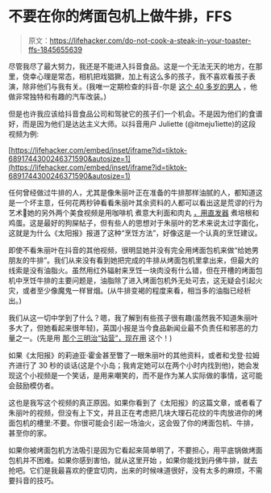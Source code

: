 # 不要在你的烤面包机上做牛排，FFS

> 原文：<https://lifehacker.com/do-not-cook-a-steak-in-your-toaster-ffs-1845655639>

尽管我尽了最大努力，我还是不能进入抖音食品。这是一个无法无天的地方，在那里，侥幸心理是常态，相机把戏猖獗，加上有这么多的孩子，我不喜欢看孩子表演，除非他们与我有关。(我唯一定期检查的抖音-尔是 [这个 40 多岁的男人](https://www.tiktok.com/@neutraldrop/video/6888325926011014406?source=h5_m) ，他做非常独特和有趣的汽车改装。)



但是也许我应该给抖音食品公司和驾驶它的孩子们一个机会。不是因为他们的食谱好，而是因为他们是达达主义大师。以抖音用户 Juliette (@itmeju1iette)的这段视频为例:

 [https://lifehacker.com/embed/inset/iframe?id=tiktok-6891744300246371590&autosize=1](https://lifehacker.com/embed/inset/iframe?id=tiktok-6891744300246371590&autosize=1) 

任何曾经做过牛排的人，尤其是像朱丽叶正在准备的牛排那样油腻的人，都知道这是一个坏主意，任何花两秒钟看看朱丽叶其余资料的人都可以看出这是荒谬的行为艺术🥇她的另外两个美食视频是用咖啡机 煮意大利面和肉丸 [，用直发器](https://www.tiktok.com/@itsmeju1iette/video/6892801336790895877) 煮培根和鸡蛋。这是最好的狗屎帖子，但有些人的思想对于朱丽叶的艺术来说太过字面化，这就是为什么《太阳报》报道了这种“烹饪方法”，好像这是一个认真的烹饪建议。

即使不看朱丽叶在抖音的其他视频，很明显她并没有完全用烤面包机来做“给她男朋友的牛排”。我们从来没有看到她把完成的牛排从烤面包机里拿出来，但最大的线索是没有油脂火。虽然用红外辐射来烹饪一块肉没有什么错，但在开槽的烤面包机中烹饪牛排的主要问题是，油脂除了进入烤面包机外无处可去，这无疑会引起火灾，或者至少像魔鬼一样冒烟。(从牛排变褐的程度来看，相当多的油脂已经析出。)

我们从这一切中学到了什么？嗯，我了解到有些孩子很有趣(虽然我不知道朱丽叶多大了，但她看起来很年轻)，英国小报是当今食品新闻业最不负责任和邪恶的力量之一。(先是用 [那个三明治“钻营”，现在用](https://skillet.lifehacker.com/this-breakfast-sandwich-hack-is-bad-actually-1845445496) 这个！)

如果《太阳报》的莉迪亚·霍金甚至瞥了一眼朱丽叶的其他资料，或者和戈登·拉姆齐进行了 30 秒的谈话(这是个小岛；我肯定她可以在两个小时内找到他)，她会发现这个小视频是一个笑话，是用来嘲笑的，而不是作为某人实际做的事情，这可能会鼓励模仿者。

这也是我写这个视频的真正原因。如果你看到了《太阳报》的这篇文章，或者看了朱丽叶的视频，但没有上下文，并且正在考虑把几块大理石花纹的牛肉放进你的烤面包机的槽里:不要。你很可能会引起一场油火，这会毁了你的烤面包机、牛排，甚至你的家。

如果你被烤面包机方法吸引是因为它看起来简单明了，不要担心，用平底锅做烤面包机并不困难。如果你感到害怕，就从这里开始 ，如果你能找到丹佛牛排，就去抢吧。它们是我最喜欢的便宜切肉，出来的时候味道很好，没有太多的麻烦，不需要抖音的技巧。